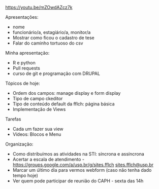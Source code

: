 https://youtu.be/mZOwdAZcz7k

Apresentações:

- nome
- funcionário/a, estagiário/a, monitor/a
- Mostrar como ficou o cadastro de tese
- Falar do caminho tortuoso do csv 

Minha apresentação:

- R e python
- Pull requests
- curso de git e programação com DRUPAL

Tópicos de hoje:

- Ordem dos campos: manage display e form display
- Tipo de campo ckeditor
- Tipo de conteúdo default da fflch: página básica 
- Implementação de Views

Tarefas

- Cada um fazer sua view
- Vídeos: Blocos e Menu

Organização: 

 - Como distribuímos as atividades na STI: síncrona e assíncrona
 - Acertar a escala de atendimento - https://groups.google.com/a/usp.br/g/sites.fflch sites.fflch@usp.br
 - Marcar um último dia para vermos webform (caso não tenha dado tempo hoje)
 - Ver quem pode participar de reunião do CAPH - sexta das 14h



